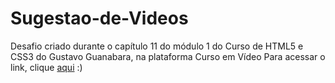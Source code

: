 # Sugestao-de-Videos
Desafio criado durante o capítulo 11 do módulo 1 do Curso de HTML5 e CSS3 do Gustavo Guanabara, na plataforma Curso em Vídeo
Para acessar o link, clique  <a href= "./html/index.html"> aqui</a>  :)
